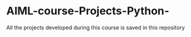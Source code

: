 # AIML-course-Projects-Python-
All the projects developed during this course is saved in this repository
